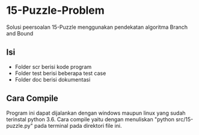 # 15-Puzzle-Problem

Solusi peersoalan 15-Puzzle menggunakan pendekatan algoritma Branch and Bound

## Isi 
* Folder scr berisi kode program
* Folder test berisi beberapa test case
* Folder doc berisi dokumentasi

## Cara Compile
Program ini dapat dijalankan dengan windows maupun linux yang sudah terinstal python 3.6. Cara compile yaitu dengan menuliskan "python src/15-puzzle.py" pada terminal pada direktori file ini.
